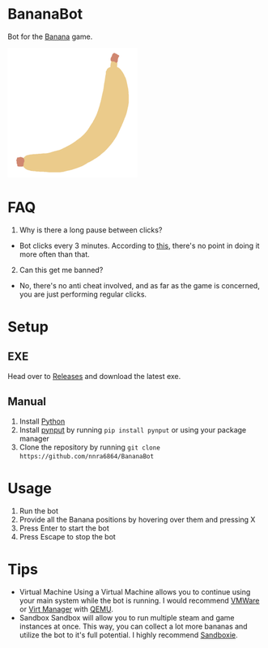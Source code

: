 # BananaBot
Bot for the [Banana](https://store.steampowered.com/app/2923300/Banana/) game.

<img src="Banana.png" alt="Banana" title="Banana" width="256"/>

# FAQ
1. Why is there a long pause between clicks?
- Bot clicks every 3 minutes. According to [this](https://steamcommunity.com/app/2923300/discussions/0/6513974436470194075/#c6513974610099649135), there's no point in doing it more often than that.
2. Can this get me banned?
- No, there's no anti cheat involved, and as far as the game is concerned, you are just performing regular clicks.

# Setup

## EXE
Head over to [Releases](https://github.com/nnra6864/BananaBot/releases) and download the latest exe.

## Manual
1. Install [Python](https://www.python.org/)
2. Install [pynput](https://pypi.org/project/pynput/) by running `pip install pynput` or using your package manager
3. Clone the repository by running `git clone https://github.com/nnra6864/BananaBot`

# Usage
1. Run the bot
2. Provide all the Banana positions by hovering over them and pressing X
3. Press Enter to start the bot
4. Press Escape to stop the bot

# Tips
- Virtual Machine
Using a Virtual Machine allows you to continue using your main system while the bot is running.
I would recommend [VMWare](https://www.vmware.com/products/workstation-player/workstation-player-evaluation.html.html.html.html) or [Virt Manager](https://virt-manager.org/) with [QEMU](https://www.qemu.org/).
- Sandbox
Sandbox will allow you to run multiple steam and game instances at once.
This way, you can collect a lot more bananas and utilize the bot to it's full potential.
I highly recommend [Sandboxie](https://sandboxie-plus.com/).
